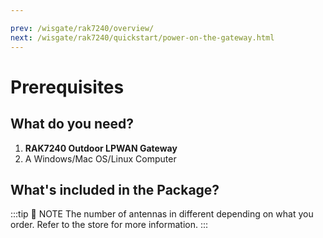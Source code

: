 ```yaml
---

prev: /wisgate/rak7240/overview/
next: /wisgate/rak7240/quickstart/power-on-the-gateway.html
---
```


# Prerequisites

<rk-img
  src="/assets/images/wisgate/rak7240/quickstart/1.rak7240-overview.jpg"
  width="100%"
  figure-number="1"
  caption="RAK7240 Outdoor LPWAN Gateway"
/>

## What do you need?

1. **RAK7240 Outdoor LPWAN Gateway**
2. A Windows/Mac OS/Linux Computer

## What's included in the Package?

<rk-img
  src="/assets/images/wisgate/rak7240/quickstart/2.package-contents.jpg"
  width="100%"
  figure-number="2"
  caption="RAK7240 Outdoor LPWAN Gateway"
/>

:::tip 📝 NOTE
The number of antennas in different depending on what you order. Refer to the store for more information.
:::
